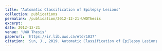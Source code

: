 ```yaml
---
title: "Automatic Classification of Epilepsy Lesions"
collection: publications
permalink: /publication/2012-12-21-UWOThesis
excerpt:
date: 2012-12-21
venue: 'UWO Thesis'
paperurl: 'https://ir.lib.uwo.ca/etd/1037'
citation: 'Sun, J., 2019. Automatic Classification of Epilepsy Lesions (Master's thesis, Western University).'
---
```

